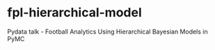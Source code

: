 # fpl-hierarchical-model
Pydata talk - Football Analytics Using Hierarchical Bayesian Models in PyMC
